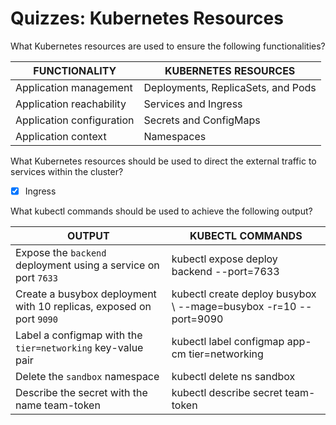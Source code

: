# Quizzes: Kubernetes Resources

What Kubernetes resources are used to ensure the following functionalities?

FUNCTIONALITY                   | KUBERNETES RESOURCES
---------                       | ----------
 Application management         | Deployments, ReplicaSets, and Pods |
 Application reachability       | Services and Ingress               |
 Application configuration      | Secrets and ConfigMaps             |
 Application context            | Namespaces                         |

What Kubernetes resources should be used to direct the external traffic to services within the cluster?

- [x] Ingress

What kubectl commands should be used to achieve the following output?

OUTPUT                          | KUBECTL COMMANDS
---------                       | ----------
 Expose the `backend` deployment using a service on port `7633`        | kubectl expose deploy backend --port=7633                          |
 Create a busybox deployment with 10 replicas, exposed on port `9090`  | kubectl create deploy busybox \ --mage=busybox -r=10 --port=9090   |
 Label a configmap with the `tier=networking` key-value pair           | kubectl label configmap app-cm tier=networking                     |
 Delete the `sandbox` namespace                                        | kubectl delete ns sandbox                                          |
 Describe the secret with the name team-token                          | kubectl describe secret team-token                                 |
